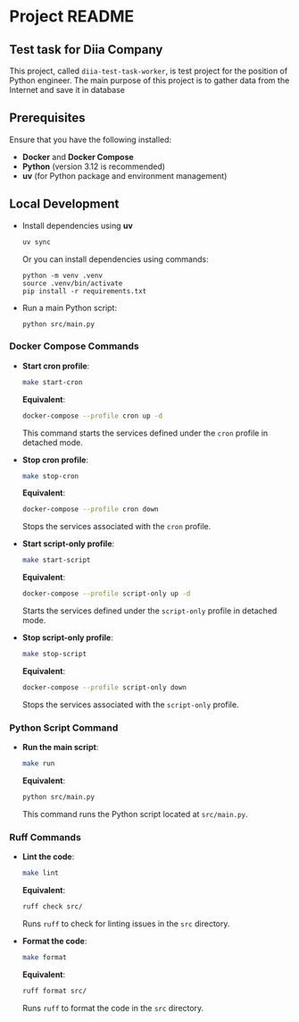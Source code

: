 # Project README

## Test task for Diia Company
This project, called `diia-test-task-worker`, is test project for the position of Python engineer. The main purpose of this project is to gather data from the Internet and save it in database

## Prerequisites
Ensure that you have the following installed:
- **Docker** and **Docker Compose**
- **Python** (version 3.12 is recommended)
- **uv** (for Python package and environment management)

## Local Development
- Install dependencies using **uv**
  ```bash
  uv sync
  ```
  Or you can install dependencies using commands:
  ```
  python -m venv .venv
  source .venv/bin/activate
  pip install -r requirements.txt
  ```
- Run a main Python script:
  ```
  python src/main.py
  ```

### Docker Compose Commands

- **Start cron profile**:
  ```bash
  make start-cron
  ```
  **Equivalent**:
  ```bash
  docker-compose --profile cron up -d
  ```
  This command starts the services defined under the `cron` profile in detached mode.

- **Stop cron profile**:
  ```bash
  make stop-cron
  ```
  **Equivalent**:
  ```bash
  docker-compose --profile cron down
  ```
  Stops the services associated with the `cron` profile.

- **Start script-only profile**:
  ```bash
  make start-script
  ```
  **Equivalent**:
  ```bash
  docker-compose --profile script-only up -d
  ```
  Starts the services defined under the `script-only` profile in detached mode.

- **Stop script-only profile**:
  ```bash
  make stop-script
  ```
  **Equivalent**:
  ```bash
  docker-compose --profile script-only down
  ```
  Stops the services associated with the `script-only` profile.

### Python Script Command

- **Run the main script**:
  ```bash
  make run
  ```
  **Equivalent**:
  ```bash
  python src/main.py
  ```
  This command runs the Python script located at `src/main.py`.

### Ruff Commands

- **Lint the code**:
  ```bash
  make lint
  ```
  **Equivalent**:
  ```bash
  ruff check src/
  ```
  Runs `ruff` to check for linting issues in the `src` directory.

- **Format the code**:
  ```bash
  make format
  ```
  **Equivalent**:
  ```bash
  ruff format src/
  ```
  Runs `ruff` to format the code in the `src` directory.

